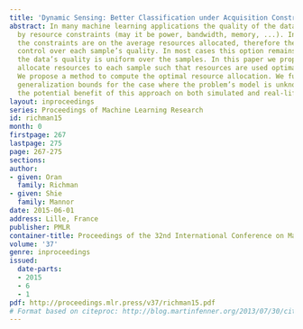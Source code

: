 ```yaml
---
title: 'Dynamic Sensing: Better Classification under Acquisition Constraints'
abstract: In many machine learning applications the quality of the data is limited
  by resource constraints (may it be power, bandwidth, memory, ...). In such cases,
  the constraints are on the average resources allocated, therefore there is some
  control over each sample’s quality. In most cases this option remains unused and
  the data’s quality is uniform over the samples. In this paper we propose to actively
  allocate resources to each sample such that resources are used optimally overall.
  We propose a method to compute the optimal resource allocation. We further derive
  generalization bounds for the case where the problem’s model is unknown. We demonstrate
  the potential benefit of this approach on both simulated and real-life problems.
layout: inproceedings
series: Proceedings of Machine Learning Research
id: richman15
month: 0
firstpage: 267
lastpage: 275
page: 267-275
sections: 
author:
- given: Oran
  family: Richman
- given: Shie
  family: Mannor
date: 2015-06-01
address: Lille, France
publisher: PMLR
container-title: Proceedings of the 32nd International Conference on Machine Learning
volume: '37'
genre: inproceedings
issued:
  date-parts:
  - 2015
  - 6
  - 1
pdf: http://proceedings.mlr.press/v37/richman15.pdf
# Format based on citeproc: http://blog.martinfenner.org/2013/07/30/citeproc-yaml-for-bibliographies/
---
```

